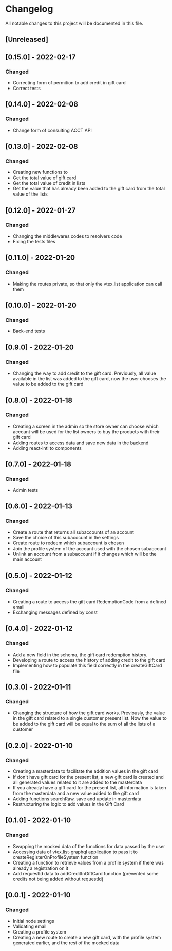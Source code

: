 # Changelog

All notable changes to this project will be documented in this file.

## [Unreleased]

## [0.15.0] - 2022-02-17
### Changed
- Correcting form of permition to add credit in gift card
- Correct tests

## [0.14.0] - 2022-02-08
### Changed
- Change form of consulting ACCT API

## [0.13.0] - 2022-02-08
### Changed
-  Creating new functions to
  - Get the total value of gift card
  - Get the total value of credit in lists
  - Get the value that has already been added to the gift card from the total value of the lists


## [0.12.0] - 2022-01-27
### Changed
- Changing the middlewares codes to resolvers code
- Fixing the tests files

## [0.11.0] - 2022-01-20
### Changed
- Making the routes private, so that only the vtex.list application can call them

## [0.10.0] - 2022-01-20
### Changed
- Back-end tests

## [0.9.0] - 2022-01-20
### Changed
- Changing the way to add credit to the gift card. Previously, all value available in the list was added to the gift card, now the user chooses the value to be added to the gift card

## [0.8.0] - 2022-01-18
### Changed
- Creating a screen in the admin so the store owner can choose which account will be used for the list owners to buy the products with their gift card
- Adding routes to access data and save new data in the backend
- Adding react-intl to components

## [0.7.0] - 2022-01-18
### Changed
- Admin tests


## [0.6.0] - 2022-01-13
### Changed
- Create a route that returns all subaccounts of an account
- Save the choice of this subacocunt in the settings
- Create route to redeem which subaccount is chosen
- Join the profile system of the account used with the chosen subaccount
- Unlink an account from a subaccount if it changes which will be the main account

## [0.5.0] - 2022-01-12
### Changed
- Creating a route to access the gift card RedemptionCode from a defined email
- Exchanging messages defined by const

## [0.4.0] - 2022-01-12
### Changed
- Add a new field in the schema, the gift card redemption history.
- Developing a route to access the history of adding credit to the gift card
- Implementing how to populate this field correctly in the createGiftCard file

## [0.3.0] - 2022-01-11
### Changed
- Changing the structure of how the gift card works. Previously, the value in the gift card related to a single customer present list. Now the value to be added to the gift card will be equal to the sum of all the lists of a customer

## [0.2.0] - 2022-01-10
### Changed
- Creating a masterdata to facilitate the addition values in the gift card
 - If don't have gift card for the present list, a new gift card is created and all generated values related to it are added to the masterdata
 - If you already have a gift card for the present list, all information is taken from the masterdata and a new value added to the gift card
- Adding functions searchRaw, save and update in masterdata
- Restructuring the logic to add values in the Gift Card

## [0.1.0] - 2022-01-10
### Changed
- Swapping the mocked data of the functions for data passed by the user
- Accessing data of vtex.list-graphql application to pass it to createRegisterOnProfileSystem function
- Creating a function to retrieve values from a profile system if there was already a registration on it
- Add requestId data to addCreditInGiftCard function (prevented some credits not being added without requestId)


## [0.0.1] - 2022-01-10
### Changed
- Initial node settings
- Validating email
- Creating a profile system
- Creating a new route to create a new gift card, with the profile system generated earlier, and the rest of the mocked data


